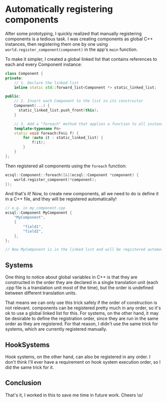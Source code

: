 # Automatically registering components
After some prototyping, I quickly realized that manually registering components is a tedious task.
I was creating components as global C++ instances, then registering them one by one using `world.register_component(component)` in the app's `main` function.

To make it simpler, I created a global linked list that contains references to each and every Component instance:
```cpp
class Component {
private:
    // 1. Declare the linked list
    inline static std::forward_list<Component *> static_linked_list;

public:
    // 2. Insert each Component to the list in its constructor
    Component(...) {
      static_linked_list.push_front(this);
    }

    // 3. Add a "foreach" method that applies a function to all instances
    template<typename Fn>
    static void foreach(Fn&& f) {
        for (auto it : static_linked_list) {
            f(it);
        }
    }
};
```

Then registered all components using the `foreach` function:
```cpp
ecsql::Component::foreach([&](ecsql::Component *component) {
    world.register_component(*component);
});
```

And that's it!
Now, to create new components, all we need to do is define it in a C++ file, and they will be registered automatically!
```cpp
// e.g. in my_component.cpp
ecsql::Component MyComponent {
    "MyComponent",
    {
        "field1",
        "field2",
    },
};

// Now MyComponent is in the linked list and will be registered automatically
```


## Systems
One thing to notice about global variables in C++ is that they are constructed in the order they are declared in a single translation unit (each .cpp file is a translation unit most of the time), but the order is undefined between different translation units.

That means we can only use this trick safely if the order of construction is not relevant.
components can be registered pretty much in any order, so it's ok to use a global linked list for this.
For systems, on the other hand, it may be desirable to define the registration order, since they are run in the same order as they are registered.
For that reason, I didn't use the same trick for systems, which are currently registered manually.


## HookSystems
Hook systems, on the other hand, can also be registered in any order.
I don't think I'll ever have a requirement on hook system execution order, so I did the same trick for it.


## Conclusion
That's it, I worked in this to save me time in future work.
Cheers \o/
